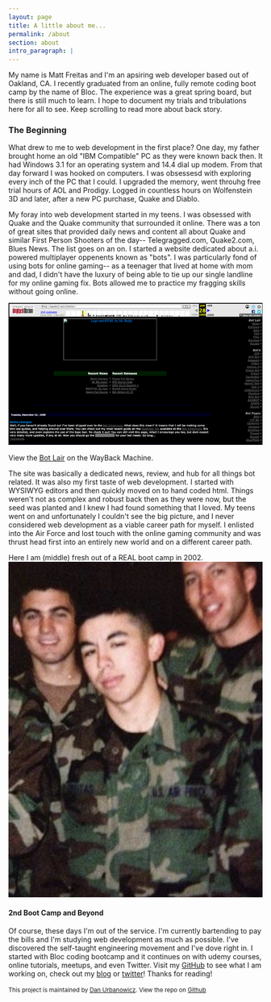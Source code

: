 ```yaml
---
layout: page
title: A little about me...
permalink: /about
section: about
intro_paragraph: |
---
```


My name is Matt Freitas and I'm an apsiring web developer based out of Oakland, CA. I recently graduated from an online, fully remote coding boot camp by the name of Bloc. The experience was a great spring board, but there is still much to learn. I hope to document my trials and tribulations here for all to see. Keep scrolling to read more about back story.

### The Beginning

What drew to me to web development in the first place? One day, my father brought home an old "IBM Compatible" PC as they were known back then. It had Windows 3.1 for an operating system and 14.4 dial up modem. From that day forward I was hooked on computers. I was obsessesd with exploring every inch of the PC that I could. I upgraded the memory, went throuhg free trial hours of AOL and Prodigy. Logged in countless hours on Wolfenstein 3D and later, after a new PC purchase, Quake and Diablo.

My foray into web development started in my teens. I was obsessed with Quake and the Quake community that surrounded it online. There was a ton of great sites that provided daily news and content all about Quake and similar First Person Shooters of the day-- Telegragged.com, Quake2.com, Blues News. The list goes on an on. I started a website dedicated about a.i. powered multiplayer oppenents known as "bots". I was particularly fond of using bots for online gaming-- as a teenager that lived at home with mom and dad, I didn't have the luxury of being able to tie up our single landline for my online gaming fix. Bots allowed me to practice my fragging skills without going online.

[![Bot Lair](/assets/img/bot_lair.jpg)](https://web.archive.org/web/19990128091316/http://quake2.com/botlair/)

View the [Bot Lair](https://web.archive.org/web/19990128091316/http://quake2.com/botlair/) on the WayBack Machine.

The site was basically a dedicated news, review, and hub for all things bot related. It was also my first taste of web development. I started with WYSIWYG editors and then quickly moved on to hand coded html. Things weren't not as complex and robust back then as they were now, but the seed was planted and I knew I had found something that I loved. My teens went on and unfortunately I couldn't see the big picture, and I never considered web development as a viable career path for myself. I enlisted into the Air Force and lost touch with the online gaming community and was thrust head first into an entirely new world and on a different career path.

Here I am (middle) fresh out of a REAL boot camp in 2002.
![me in the Air Force](/assets/img/IMG_9869.jpg)

#### 2nd Boot Camp and Beyond

Of course, these days I'm out of the service. I'm currently bartending to pay the bills and I'm studying web development as much as possible. I've discovered the self-taught engineering movement and I've dove right in. I started with Bloc coding bootcamp and it continues on with udemy courses, online tutorials, meetups, and even Twitter. Visit my [GitHub](http://www.github.com/chupacabreh) to see what I am working on, check out my [blog](/blog/) or [twitter](http://www.twitter.com/chupacabreh)! Thanks for reading!

<small>This project is maintained by <a href="https://www.danurbanowicz.com" rel="noopener">Dan Urbanowicz</a>. View the repo on <a href="https://github.com/danurbanowicz/jekyll-netlify-boilerplate" rel="noopener">Github</a></small>
